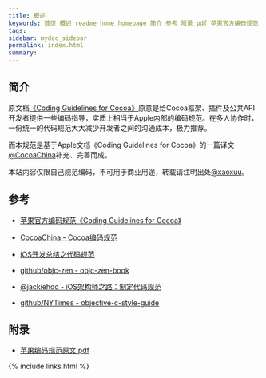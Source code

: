 ```yaml
---
title: 概述
keywords: 首页 概述 readme home homepage 简介 参考 附录 pdf 苹果官方编码规范
tags:
sidebar: mydoc_sidebar
permalink: index.html
summary:
---
```


## 简介

原文档[《Coding Guidelines for Cocoa》](https://developer.apple.com/library/mac/#documentation/Cocoa/Conceptual/CodingGuidelines/CodingGuidelines.html)原意是给Cocoa框架、插件及公共API开发者提供一些编码指导，实质上相当于Apple内部的编码规范。在多人协作时，一份统一的代码规范大大减少开发者之间的沟通成本，极力推荐。

而本规范是基于Apple文档《Coding Guidelines for Cocoa》的一篇译文[@CocoaChina](http://www.cocoachina.com/ios/20150908/13335.html)补充、完善而成。

本站内容仅限自己规范编码，不可用于商业用途，转载请注明出处[@xaoxuu](http://coder.xaoxuu.com)。


## 参考

- [苹果官方编码规范《Coding Guidelines for Cocoa》](https://developer.apple.com/library/content/documentation/Cocoa/Conceptual/CodingGuidelines)

- [CocoaChina - Cocoa编码规范](http://www.cocoachina.com/ios/20150908/13335.html)

- [iOS开发总结之代码规范](http://www.jianshu.com/p/414bb5a53139)

- [github/objc-zen - objc-zen-book](https://github.com/objc-zen/objc-zen-book)

- [@jackiehoo - iOS架构师之路：制定代码规范](http://www.jianshu.com/p/24a9abcfdba9)

- [github/NYTimes - objective-c-style-guide](https://github.com/oa414/objc-zen-book-cn)

## 附录

- [苹果编码规范原文.pdf](assets/Apple-Coding-Guidelines-for-Cocoa.pdf)

{% include links.html %}
